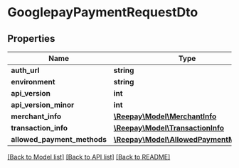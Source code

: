 # GooglepayPaymentRequestDto

## Properties
Name | Type | Description | Notes
------------ | ------------- | ------------- | -------------
**auth_url** | **string** |  | [optional] 
**environment** | **string** |  | [optional] 
**api_version** | **int** |  | [optional] 
**api_version_minor** | **int** |  | [optional] 
**merchant_info** | [**\Reepay\Model\MerchantInfo**](MerchantInfo.md) |  | [optional] 
**transaction_info** | [**\Reepay\Model\TransactionInfo**](TransactionInfo.md) |  | [optional] 
**allowed_payment_methods** | [**\Reepay\Model\AllowedPaymentMethod[]**](AllowedPaymentMethod.md) |  | [optional] 

[[Back to Model list]](../../README.md#documentation-for-models) [[Back to API list]](../../README.md#documentation-for-api-endpoints) [[Back to README]](../../README.md)


